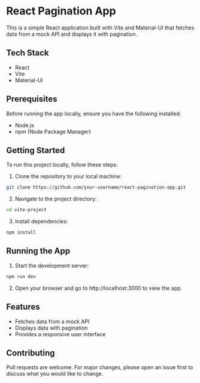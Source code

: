 # React Pagination App 

This is a simple React application built with Vite and Material-UI that fetches data from a mock API and displays it with pagination.

## Tech Stack

- React
- Vite
- Material-UI

## Prerequisites

Before running the app locally, ensure you have the following installed:

- Node.js
- npm (Node Package Manager) 

## Getting Started

To run this project locally, follow these steps:

1. Clone the repository to your local machine:

```bash
git clone https://github.com/your-username/react-pagination-app.git
```

2. Navigate to the project directory:

```bash
cd vite-project
```

3. Install dependencies:

```bash
npm install
```

## Running the App

1. Start the development server:

```bash
npm run dev
```

2. Open your browser and go to http://localhost:3000 to view the app.

## Features

- Fetches data from a mock API
- Displays data with pagination
- Provides a responsive user interface

## Contributing

Pull requests are welcome. For major changes, please open an issue first to discuss what you would like to change.

